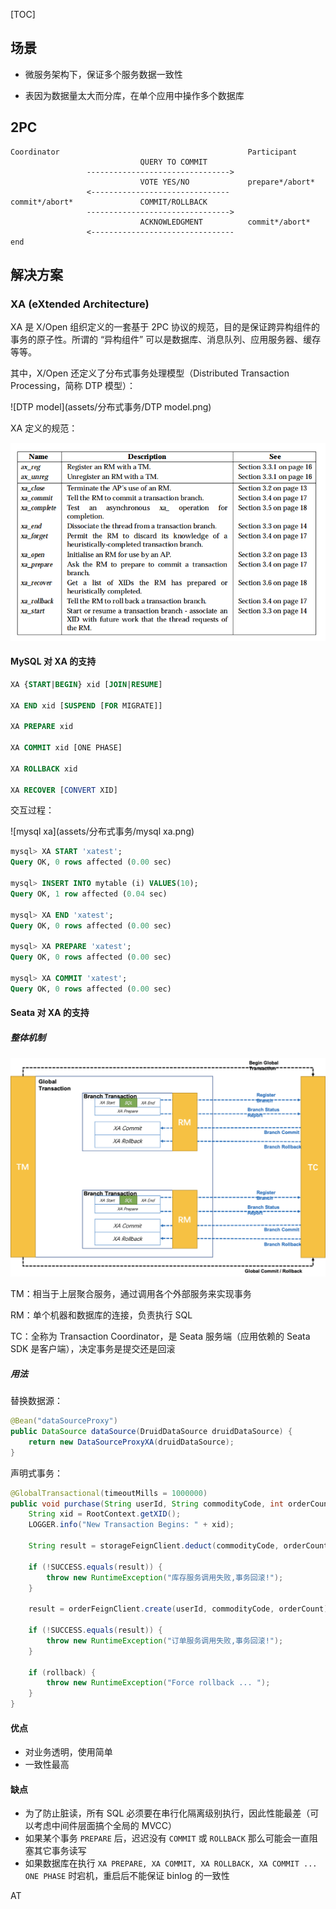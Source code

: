 [TOC]

## 场景

- 微服务架构下，保证多个服务数据一致性

- 表因为数据量太大而分库，在单个应用中操作多个数据库

## 2PC

```
Coordinator                                          Participant
                             QUERY TO COMMIT
                 -------------------------------->
                             VOTE YES/NO             prepare*/abort*
                 <-------------------------------
commit*/abort*               COMMIT/ROLLBACK
                 -------------------------------->
                             ACKNOWLEDGMENT          commit*/abort*
                 <--------------------------------  
end
```

## 解决方案

### XA (eXtended Architecture)

XA 是 X/Open 组织定义的一套基于 2PC 协议的规范，目的是保证跨异构组件的事务的原子性。所谓的 “异构组件” 可以是数据库、消息队列、应用服务器、缓存等等。

其中，X/Open 还定义了分布式事务处理模型（Distributed Transaction Processing，简称 DTP 模型）：



![DTP model](assets/分布式事务/DTP model.png)

XA 定义的规范：

![image-20210801223921321](assets/分布式事务/image-20210801223921321.png)

#### MySQL 对 XA 的支持

```sql
XA {START|BEGIN} xid [JOIN|RESUME]

XA END xid [SUSPEND [FOR MIGRATE]]

XA PREPARE xid

XA COMMIT xid [ONE PHASE]

XA ROLLBACK xid

XA RECOVER [CONVERT XID]
```

交互过程：

![mysql xa](assets/分布式事务/mysql xa.png)



```sql
mysql> XA START 'xatest';
Query OK, 0 rows affected (0.00 sec)

mysql> INSERT INTO mytable (i) VALUES(10);
Query OK, 1 row affected (0.04 sec)

mysql> XA END 'xatest';
Query OK, 0 rows affected (0.00 sec)

mysql> XA PREPARE 'xatest';
Query OK, 0 rows affected (0.00 sec)

mysql> XA COMMIT 'xatest';
Query OK, 0 rows affected (0.00 sec)
```

#### Seata 对 XA 的支持

##### 整体机制

![img](assets/分布式事务/TB1hSpccIVl614jSZKPXXaGjpXa-1330-924.png)

TM：相当于上层聚合服务，通过调用各个外部服务来实现事务

RM：单个机器和数据库的连接，负责执行 SQL

TC：全称为 Transaction Coordinator，是 Seata 服务端（应用依赖的 Seata SDK 是客户端），决定事务是提交还是回滚

##### 用法

替换数据源：

```java
@Bean("dataSourceProxy")
public DataSource dataSource(DruidDataSource druidDataSource) {
	return new DataSourceProxyXA(druidDataSource);
}
```

声明式事务：

```java
@GlobalTransactional(timeoutMills = 1000000)
public void purchase(String userId, String commodityCode, int orderCount, boolean rollback) {
    String xid = RootContext.getXID();
    LOGGER.info("New Transaction Begins: " + xid);

    String result = storageFeignClient.deduct(commodityCode, orderCount);

    if (!SUCCESS.equals(result)) {
        throw new RuntimeException("库存服务调用失败,事务回滚!");
    }

    result = orderFeignClient.create(userId, commodityCode, orderCount);

    if (!SUCCESS.equals(result)) {
        throw new RuntimeException("订单服务调用失败,事务回滚!");
    }

    if (rollback) {
        throw new RuntimeException("Force rollback ... ");
    }
}
```

#### 优点

- 对业务透明，使用简单
- 一致性最高

#### 缺点

- 为了防止脏读，所有 SQL 必须要在串行化隔离级别执行，因此性能最差（可以考虑中间件层面搞个全局的 MVCC）
- 如果某个事务 `PREPARE` 后，迟迟没有 `COMMIT` 或 `ROLLBACK` 那么可能会一直阻塞其它事务读写
- 如果数据库在执行 `XA PREPARE, XA COMMIT, XA ROLLBACK, XA COMMIT ... ONE PHASE` 时宕机，重启后不能保证 binlog 的一致性

AT 
